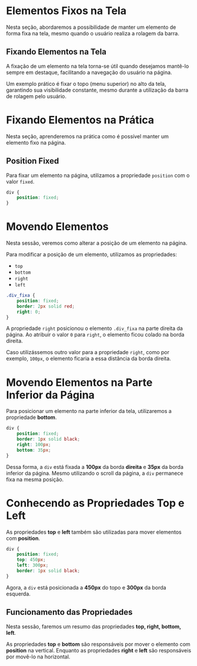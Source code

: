 # Elementos Fixos na Tela

Nesta seção, abordaremos a possibilidade de manter um elemento de forma fixa 
na tela, mesmo quando o usuário realiza a rolagem da barra.

## Fixando Elementos na Tela

A fixação de um elemento na tela torna-se útil quando desejamos mantê-lo 
sempre em destaque, facilitando a navegação do usuário na página.

Um exemplo prático é fixar o topo (menu superior) no alto da tela, garantindo 
sua visibilidade constante, mesmo durante a utilização da barra de rolagem pelo usuário.

# Fixando Elementos na Prática

Nesta seção, aprenderemos na prática como é possível manter um elemento fixo na página.

## Position Fixed

Para fixar um elemento na página, utilizamos a propriedade `position` com o valor `fixed`.

```css
div {
    position: fixed;
}
```

# Movendo Elementos

Nesta sessão, veremos como alterar a posição de um elemento na página.

Para modificar a posição de um elemento, utilizamos as propriedades:

- `top`
- `bottom`
- `right`
- `left`

```css
.div_fixa {
    position: fixed;
    border: 2px solid red;
    right: 0;
}
```

A propriedade `right` posicionou o elemento `.div_fixa` na parte direita da 
página. Ao atribuir o valor `0` para `right`, o elemento ficou colado na borda direita.

Caso utilizássemos outro valor para a propriedade `right`, como por exemplo, 
`100px`, o elemento ficaria a essa distância da borda direita.

# Movendo Elementos na Parte Inferior da Página

Para posicionar um elemento na parte inferior da tela, utilizaremos a 
propriedade **bottom**.

```css
div {
    position: fixed;
    border: 1px solid black;
    right: 100px;
    bottom: 35px;
}
```

Dessa forma, a `div` está fixada a **100px** da borda **direita** e **35px** 
da borda inferior da página. Mesmo utilizando o scroll da página, a `div` 
permanece fixa na mesma posição.

# Conhecendo as Propriedades Top e Left

As propriedades **top** e **left** também são utilizadas para mover 
elementos com **position**.

```css
div {
    position: fixed;
    top: 450px;
    left: 300px;
    border: 1px solid black;
}
```

Agora, a `div` está posicionada a **450px** do topo e **300px** da borda esquerda.

## Funcionamento das Propriedades

Nesta sessão, faremos um resumo das propriedades **top, right, bottom, left**.

As propriedades **top** e **bottom** são responsáveis por mover o elemento 
com **position** na vertical. Enquanto as propriedades **right** e **left** 
são responsáveis por movê-lo na horizontal.
